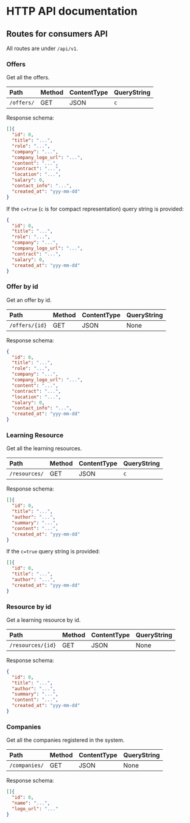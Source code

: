 # HTTP API documentation

## Routes for consumers API

All routes are under `/api/v1`.

### Offers

Get all the offers.

| Path       | Method | ContentType | QueryString |
| :--------- | :----- | :---------- | :---------- |
| `/offers/` | GET    | JSON        | `c`         |

Response schema:

```json
[]{
  "id": 0,
  "title": "...",
  "role": "...",
  "company": "...",
  "company_logo_url": "...",
  "content": "...",
  "contract": "...",
  "location": "...",
  "salary": 0,
  "contact_info": "...",
  "created_at": "yyy-mm-dd"
}
```

If the `c=true` (`c` is for compact representation) query string is provided:

```json
{
  "id": 0,
  "title": "...",
  "role": "...",
  "company": "...",
  "company_logo_url": "...",
  "contract": "...",
  "salary": 0,
  "created_at": "yyy-mm-dd"
}
```

### Offer by id

Get an offer by id.

| Path           | Method | ContentType | QueryString |
| :------------- | :----- | :---------- | :---------- |
| `/offers/{id}` | GET    | JSON        | None        |

Response schema:

```json
{
  "id": 0,
  "title": "...",
  "role": "...",
  "company": "...",
  "company_logo_url": "...",
  "content": "...",
  "contract": "...",
  "location": "...",
  "salary": 0,
  "contact_info": "...",
  "created_at": "yyy-mm-dd"
}
```

### Learning Resource

Get all the learning resources.

| Path          | Method | ContentType | QueryString |
| :------------ | :----- | :---------- | :---------- |
| `/resources/` | GET    | JSON        | `c`         |

Response schema:

```json
[]{
  "id": 0,
  "title": "...",
  "author": "...",
  "summary": "...",
  "content": "...",
  "created_at": "yyy-mm-dd"
}
```

If the `c=true` query string is provided:

```json
[]{
  "id": 0,
  "title": "...",
  "author": "...",
  "created_at": "yyy-mm-dd"
}
```

### Resource by id

Get a learning resource by id.

| Path              | Method | ContentType | QueryString |
| :---------------- | :----- | :---------- | :---------- |
| `/resources/{id}` | GET    | JSON        | None        |

Response schema:

```json
{
  "id": 0,
  "title": "...",
  "author": "...",
  "summary": "...",
  "content": "...",
  "created_at": "yyy-mm-dd"
}
```

### Companies

Get all the companies registered in the system.

| Path          | Method | ContentType | QueryString |
| :------------ | :----- | :---------- | :---------- |
| `/companies/` | GET    | JSON        | None        |

Response schema:

```json
[]{
  "id": 0,
  "name": "...",
  "logo_url": "..."
}
```

